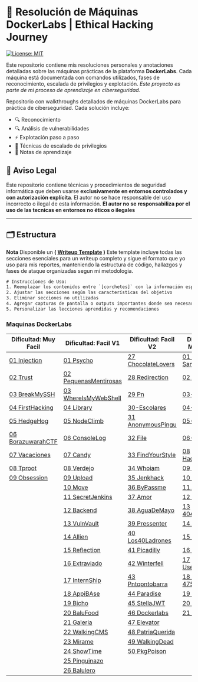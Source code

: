 
<h1> 🧠 Resolución de Máquinas DockerLabs | Ethical Hacking Journey</h1>

[![License: MIT](https://img.shields.io/badge/License-MIT-blue.svg)](https://opensource.org/licenses/MIT)

Este repositorio contiene mis resoluciones personales y anotaciones detalladas sobre las máquinas prácticas de la plataforma **DockerLabs**. Cada máquina está documentada con comandos utilizados, fases de reconocimiento, escalada de privilegios y explotación.
*Este proyecto es parte de mi proceso de aprendizaje en ciberseguridad.*

Repositorio con walkthroughs detallados de máquinas DockerLabs para práctica de ciberseguridad. Cada solución incluye:
- 🔍 Reconocimiento
- 🔍 Análisis de vulnerabilidades
- ⚡ Explotación paso a paso
- 🚀 Técnicas de escalado de privilegios
- 📌 Notas de aprendizaje

## 📜 Aviso Legal  
Este repositorio contiene técnicas y procedimientos de seguridad informática que deben usarse **exclusivamente en entornos controlados y con autorización explícita**. El autor no se hace responsable del uso incorrecto o ilegal de esta información.
**El autor no se responsabiliza por el uso de las tecnicas en entornos no éticos o ilegales**

---
## 🗂 Estructura
**Nota** Disponible un **( [Writeup Template](/00-Template.md) )** Este template incluye todas las secciones esenciales para un writeup completo y sigue el formato que yo uso para mis reportes, manteniendo la estructura de código, hallazgos y fases de ataque organizadas segun mi metodologia.

```txt
# Instrucciones de Uso:
1. Reemplazar los contenidos entre `[corchetes]` con la información específica de la máquina
2. Ajustar las secciones según las características del objetivo
3. Eliminar secciones no utilizadas
4. Agregar capturas de pantalla o outputs importantes donde sea necesario
5. Personalizar las lecciones aprendidas y recomendaciones
```

### Maquinas DockerLabs

| Dificultad: Muy Facil                                              | Dificultad: Facil V1                                                    | Dificultad: Facil V2                                               | Dificultad: Media V1                                       |
| ------------------------------------------------------------------ | ----------------------------------------------------------------------- | ------------------------------------------------------------------ | ---------------------------------------------------------- |
| [01 Injection](01-DockerLabs/01-MyFacil/01-Injection.md)           | [01 Psycho](01-DockerLabs/02-Facil/01-Psycho.md)                        | [27 ChocolateLovers](01-DockerLabs/02-Facil/27-ChocolateLovers.md) | [01 Dance-Samba](01-DockerLabs/03-Media/01-Dance-Samba.md) |
| [02 Trust](01-DockerLabs/01-MyFacil/02-Trust.md)                   | [02 PequenasMentirosas](01-DockerLabs/02-Facil/02-PequenasMentirosa.md) | [28 Redirection](01-DockerLabs/02-Facil/28-Redirection.md)         | [02 Veneno](01-DockerLabs/03-Media/02-Veneno.md)           |
| [03 BreakMySSH](01-DockerLabs/01-MyFacil/03-BreakMySSH.md)         | [03 WhereIsMyWebShell](01-DockerLabs/02-Facil/03-WhereIsMyWebShell.md)  | [29 Pn](01-DockerLabs/02-Facil/29-Pn.md)                           | [03-Apolo](01-DockerLabs/03-Media/03-Apolo.md)             |
| [04 FirstHacking](01-DockerLabs/01-MyFacil/04-FirstHacking.md)     | [04 Library](01-DockerLabs/02-Facil/04-Library.md)                      | [30-Escolares](01-DockerLabs/02-Facil/30-Escolares.md)             | [04-Report](01-DockerLabs/03-Media/04-Report.md)           |
| [05 HedgeHog](01-DockerLabs/01-MyFacil/05-HedgeHog.md)             | [05 NodeClimb](01-DockerLabs/02-Facil/05-NodeClimb.md)                  | [31 AnonymousPingu](01-DockerLabs/02-Facil/31-AnonymousPingu.md)   | [05-Swiss](01-DockerLabs/03-Media/05-Swiss.md)             |
| [06 BorazuwarahCTF](01-DockerLabs/01-MyFacil/06-BorazuwarahCTF.md) | [06 ConsoleLog](01-DockerLabs/02-Facil/06-ConsoleLog.md)                | [32 File](01-DockerLabs/02-Facil/32-File.md)                       | [06-Inclusion](01-DockerLabs/03-Media/06-Inclusion.md)     |
| [07 Vacaciones](01-DockerLabs/01-MyFacil/07-Vacaciones.md)         | [07 Candy](01-DockerLabs/02-Facil/07-Candy.md)                          | [33 FindYourStyle](01-DockerLabs/02-Facil/33-FindYourStyle.md)     | [08 Hackzones](01-DockerLabs/03-Media/08-Hackzones.md)     |
| [08 Tproot](01-DockerLabs/01-MyFacil/08-Tproot.md)                 | [08 Verdejo](01-DockerLabs/02-Facil/08-Verdejo.md)                      | [34 Whoiam](01-DockerLabs/02-Facil/34-Whoiam.md)                   | [09 Pingpong](01-DockerLabs/03-Media/09-Pingpong.md)       |
| [09 Obsession](01-DockerLabs/01-MyFacil/09-Obsession.md)           | [09 Upload](01-DockerLabs/02-Facil/09-Upload.md)                        | [35 Jenkhack](01-DockerLabs/02-Facil/35-Jenkhack.md)               | [10 Reverse](01-DockerLabs/03-Media/10-Reverse.md)         |
|                                                                    | [10 Move](01-DockerLabs/02-Facil/10-Move.md)                            | [36 ByPassme](01-DockerLabs/02-Facil/36-ByPassme.md)               | [11 MyBB](01-DockerLabs/03-Media/11-MyBB.md)               |
|                                                                    | [11 SecretJenkins](01-DockerLabs/02-Facil/11-SecretJenkins.md)          | [37 Amor](01-DockerLabs/02-Facil/37-Amor.md)                       | [12 Hidden](01-DockerLabs/03-Media/12-Hidden.md)           |
|                                                                    | [12 Backend](01-DockerLabs/02-Facil/12-Backend.md)                      | [38 AguaDeMayo](01-DockerLabs/02-Facil/38-AguaDeMayo.md)           | [13 404NotFound](01-DockerLabs/03-Media/13-404NotFound.md) |
|                                                                    | [13 VulnVault](01-DockerLabs/02-Facil/13-VulnVault.md)                  | [39 Pressenter](01-DockerLabs/02-Facil/39-Pressenter.md)           | [14 0xc0ffee](01-DockerLabs/03-Media/14-0xc0ffee.md)       |
|                                                                    | [14 Allien](01-DockerLabs/02-Facil/14-Allien.md)                        | [40 Los40Ladrones](01-DockerLabs/02-Facil/40-Los40Ladrones.md)     | [15 Stranger](01-DockerLabs/03-Media/15-Stranger.md)       |
|                                                                    | [15 Reflection](01-DockerLabs/02-Facil/15-Reflection.md)                | [41 Picadilly](01-DockerLabs/02-Facil/41-Picadilly.md)             | [16 Stack](01-DockerLabs/03-Media/16-Stack.md)             |
|                                                                    | [16 Extraviado](01-DockerLabs/02-Facil/16-Extraviado.md)                | [42 Winterfell](01-DockerLabs/02-Facil/42-Winterfell.md)           | [17 UserSearchs](01-DockerLabs/03-Media/17-UserSearchs.md) |
|                                                                    | [17 InternShip](01-DockerLabs/02-Facil/17-InternShip.md)                | [43 Pntopntobarra](01-DockerLabs/02-Facil/43-Pntopntobarra.md)     | [18 Chmod-4755](01-DockerLabs/03-Media/18-Chmod-4755.md)   |
|                                                                    | [18 AppiBAse](01-DockerLabs/02-Facil/18-AppiBAse.md)                    | [44 Paradise](01-DockerLabs/02-Facil/44-Paradise.md)               | [19 Domain](01-DockerLabs/03-Media/19-Domain.md)           |
|                                                                    | [19 Bicho](01-DockerLabs/02-Facil/19-Bicho.md)                          | [45 StellaJWT](01-DockerLabs/02-Facil/45-StellaJWT.md)             | [20 DevTools](01-DockerLabs/03-Media/20-DevTools.md)       |
|                                                                    | [20 BaluFood](01-DockerLabs/02-Facil/20-BaluFood.md)                    | [46 Dockerlabs](01-DockerLabs/02-Facil/46-Dockerlabs.md)           | [21 Database](01-DockerLabs/03-Media/21-Database.md)       |
|                                                                    | [21 Galeria](01-DockerLabs/02-Facil/21-Galeria.md)                      | [47 Elevator](01-DockerLabs/02-Facil/47-Elevator.md)               |                                                            |
|                                                                    | [22 WalkingCMS](01-DockerLabs/02-Facil/22-WalkingCMS.md)                | [48 PatriaQuerida](01-DockerLabs/02-Facil/48-PatriaQuerida.md)     |                                                            |
|                                                                    | [23 Mirame](01-DockerLabs/02-Facil/23-Mirame.md)                        | [49 WalkingDead](01-DockerLabs/02-Facil/49-WalkingDead.md)         |                                                            |
|                                                                    | [24 ShowTime](01-DockerLabs/02-Facil/24-ShowTime.md)                    | [50 PkgPoison](01-DockerLabs/02-Facil/50-PkgPoison.md)             |                                                            |
|                                                                    | [25 Pinguinazo](01-DockerLabs/02-Facil/25-Pinguinazo.md)                |                                                                    |                                                            |
|                                                                    | [26 Balulero](01-DockerLabs/02-Facil/26-Balulero.md)                    |                                                                    |                                                            |
